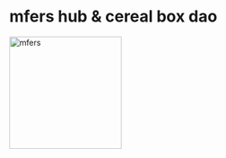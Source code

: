 # mfers hub & cereal box dao

<img src="https://www.cerealbox.wtf/earth.png" alt="mfers" width="200"/>
